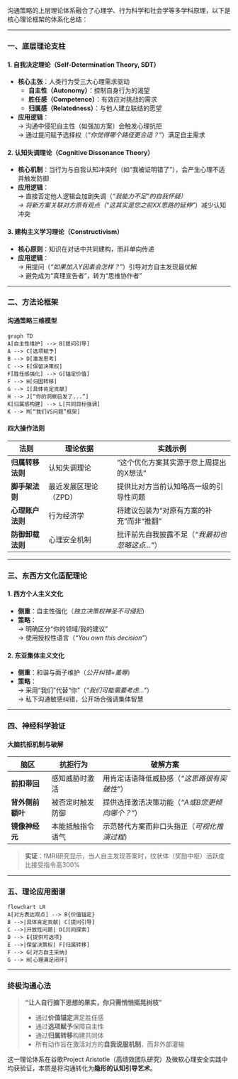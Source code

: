 沟通策略的上层理论体系融合了心理学、行为科学和社会学等多学科原理，以下是核心理论框架的体系化总结：

---

### **一、底层理论支柱**
#### **1. 自我决定理论（Self-Determination Theory, SDT）**
- **核心主张**：人类行为受三大心理需求驱动  
  - **自主性（Autonomy）**：控制自身行为的渴望  
  - **胜任感（Competence）**：有效应对挑战的需求  
  - **归属感（Relatedness）**：与他人建立联结的愿望  
- **应用逻辑**：  
  → 沟通中侵犯自主性（如强加方案）会触发心理抗拒  
  → 通过提问赋予选择权（*“你觉得哪个路径更合适？”*）满足自主需求  

#### **2. 认知失调理论（Cognitive Dissonance Theory）**
- **核心机制**：当行为与自我认知冲突时（如“我被证明错了”），会产生心理不适并触发防御  
- **应用逻辑**：  
  → 直接否定他人逻辑会加剧失调（*“我能力不足”*的自我怀疑）  
  → 将新方案关联对方原有观点（*“这其实是您之前XX思路的延伸”*）减少认知冲突  

#### **3. 建构主义学习理论（Constructivism）**
- **核心原则**：知识在对话中共同建构，而非单向传递  
- **应用逻辑**：  
  → 用提问（*“如果加入Y因素会怎样？”*）引导对方自主发现最优解  
  → 避免成为“真理宣告者”，转为“思维协作者”  

---

### **二、方法论框架**
#### **沟通策略三维模型**
```mermaid
graph TD
A[自主性维护] --> B[提问引导]
A --> C[选项赋予]
B --> D[激发思考]
C --> E[保留决策权]
F[胜任感强化] --> G[锚定价值]
F --> H[归因转移]
G --> I[具体肯定贡献]
H --> J[“你的洞察启发了...”]
K[归属感构建] --> L[共同目标强调]
K --> M[“我们VS问题”框架]
```

#### **四大操作法则**
| **法则**         | **理论依据**          | **实践示例**                                    |
| ---------------- | --------------------- | ----------------------------------------------- |
| **归属转移法则** | 认知失调理论          | “这个优化方案其实源于您上周提出的X想法”         |
| **脚手架法则**   | 最近发展区理论（ZPD） | 提供比对方当前认知略高一级的引导性问题          |
| **心理账户法则** | 行为经济学            | 将建议包装为“对原有方案的补充”而非“推翻”        |
| **防御卸载法则** | 心理安全机制          | 批评前先自我披露不足（*“我最初也忽略这点...”*） |

---

### **三、东西方文化适配理论**
#### **1. 西方个人主义文化**
- **侧重**：自主性强化（*独立决策权神圣不可侵犯*）  
- **策略**：  
  → 明确区分“你的领域/我的建议”  
  → 使用授权性语言（*“You own this decision”*）  

#### **2. 东亚集体主义文化**
- **侧重**：和谐与面子维护（*公开纠错=羞辱*）  
- **策略**：  
  → 采用“我们”代替“你”（*“我们可能需要考虑...”*）  
  → 私下沟通敏感纠错，公开场合强调集体智慧  

---

### **四、神经科学验证**
#### **大脑抗拒机制与破解**
| **脑区**         | 抗拒行为         | 破解方案                                       |
| ---------------- | ---------------- | ---------------------------------------------- |
| **前扣带回**     | 感知威胁时激活   | 用肯定话语降低威胁感（*“这思路很有突破性”*）   |
| **背外侧前额叶** | 被否定时触发防御 | 提供选择激活决策功能（*“A或B您更倾向哪个？”*） |
| **镜像神经元**   | 本能抵触指令语气 | 示范替代方案而非口头指正（*可视化推演过程*）   |

> **实证**：fMRI研究显示，当人自主发现答案时，纹状体（奖励中枢）活跃度比接受指令高300%

---

### **五、理论应用图谱**
```mermaid
flowchart LR
A[对方表达观点] --> B{价值锚定}
B -->|具体肯定贡献| C[提问引导]
C -->|开放性问题| D[共同探索]
D --> E{提供可选项}
E -->|保留决策权| F[归属转移]
F --> G[对方自主采纳]
G --> H[心理满足闭环]
```

---

### **终极沟通心法**
> **“让人自行摘下思想的果实，你只需悄悄摇晃树枝”**  
> - 通过**价值锚定**满足胜任感  
> - 通过**选项赋予**保障自主性  
> - 通过**归属转移**构建共同体  
> - 所有动作旨在激活对方的**自我说服机制**，而非外部灌输

这一理论体系在谷歌Project Aristotle（高绩效团队研究）及微软心理安全实践中均获验证，本质是将沟通转化为**隐形的认知引导艺术**。